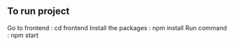 ## To run project
  Go to frontend :
    cd frontend
  Install the packages : 
    npm install
  Run command :
    npm start
